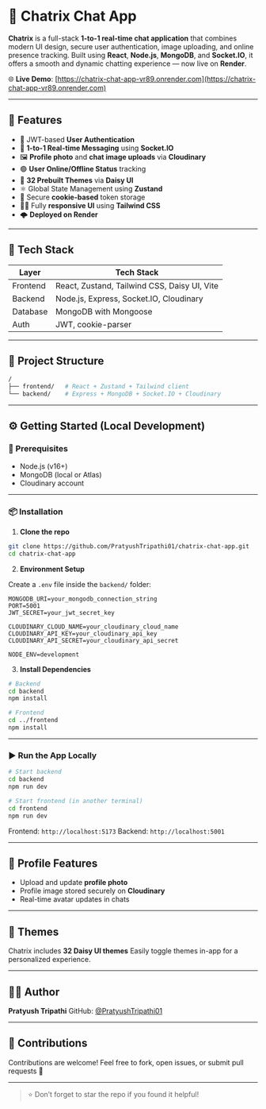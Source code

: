 # 💬 Chatrix Chat App

**Chatrix** is a full-stack **1-to-1 real-time chat application** that combines modern UI design, secure user authentication, image uploading, and online presence tracking. Built using **React**, **Node.js**, **MongoDB**, and **Socket.IO**, it offers a smooth and dynamic chatting experience — now live on **Render**.

🌐 **Live Demo**: [https://chatrix-chat-app-vr89.onrender.com](https://chatrix-chat-app-vr89.onrender.com)

---

## 🚀 Features

- 🔐 JWT-based **User Authentication**
- 💬 **1-to-1 Real-time Messaging** using **Socket.IO**
- 🖼️ **Profile photo** and **chat image uploads** via **Cloudinary**
- 🟢 **User Online/Offline Status** tracking
- 🎨 **32 Prebuilt Themes** via **Daisy UI**
- ⚛️ Global State Management using **Zustand**
- 🍪 Secure **cookie-based** token storage
- 🧑‍💻 Fully **responsive UI** using **Tailwind CSS**
- 🌩️ **Deployed on Render**

---

## 🧰 Tech Stack

| Layer      | Tech Stack                                       |
|------------|--------------------------------------------------|
| Frontend   | React, Zustand, Tailwind CSS, Daisy UI, Vite     |
| Backend    | Node.js, Express, Socket.IO, Cloudinary          |
| Database   | MongoDB with Mongoose                            |
| Auth       | JWT, cookie-parser                               |

---

## 📁 Project Structure

```bash
/
├── frontend/   # React + Zustand + Tailwind client
└── backend/    # Express + MongoDB + Socket.IO + Cloudinary
````

---

## ⚙️ Getting Started (Local Development)

### 🔄 Prerequisites

* Node.js (v16+)
* MongoDB (local or Atlas)
* Cloudinary account

---

### 📦 Installation

1. **Clone the repo**

```bash
git clone https://github.com/PratyushTripathi01/chatrix-chat-app.git
cd chatrix-chat-app
```

2. **Environment Setup**

Create a `.env` file inside the `backend/` folder:

```env
MONGODB_URI=your_mongodb_connection_string
PORT=5001
JWT_SECRET=your_jwt_secret_key

CLOUDINARY_CLOUD_NAME=your_cloudinary_cloud_name
CLOUDINARY_API_KEY=your_cloudinary_api_key
CLOUDINARY_API_SECRET=your_cloudinary_api_secret

NODE_ENV=development

```

3. **Install Dependencies**

```bash
# Backend
cd backend
npm install

# Frontend
cd ../frontend
npm install
```

---

### ▶️ Run the App Locally

```bash
# Start backend
cd backend
npm run dev

# Start frontend (in another terminal)
cd frontend
npm run dev
```

Frontend: `http://localhost:5173`
Backend: `http://localhost:5001`

---

## 👤 Profile Features

* Upload and update **profile photo**
* Profile image stored securely on **Cloudinary**
* Real-time avatar updates in chats

---

## 🎨 Themes

Chatrix includes **32 Daisy UI themes**
Easily toggle themes in-app for a personalized experience.

---
## 👨‍💻 Author

**Pratyush Tripathi**
GitHub: [@PratyushTripathi01](https://github.com/PratyushTripathi01)

---

## 🤝 Contributions

Contributions are welcome!
Feel free to fork, open issues, or submit pull requests 🚀

---

> ⭐ Don’t forget to star the repo if you found it helpful!
